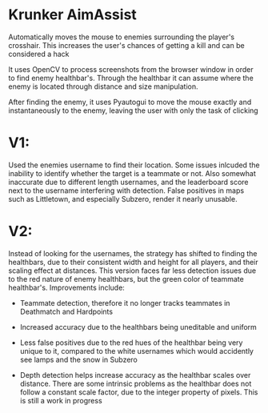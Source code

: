 # Krunker AimAssist
Automatically moves the mouse to enemies surrounding the player's crosshair. This increases the user's chances of getting a kill and can be considered a hack

It uses OpenCV to process screenshots from the browser window in order to find enemy healthbar's. Through the healthbar it can assume where the enemy is located through distance and size manipulation.

After finding the enemy, it uses Pyautogui to move the mouse exactly and instantaneously to the enemy, leaving the user with only the task of clicking

# V1:

Used the enemies username to find their location. Some issues inlcuded the inability to identify whether the target is a teammate or not. Also somewhat inaccurate due to different length usernames, and the leaderboard score next to the username interfering with detection. False positives in maps such as Littletown, and especially Subzero, render it nearly unusable.

# V2:

Instead of looking for the usernames, the strategy has shifted to finding the healthbars, due to their consistent width and height for all players, and their scaling effect at distances. This version faces far less detection issues due to the red nature of enemy healthbars, but the green color of teammate healthbar's. Improvements include:

  - Teammate detection, therefore it no longer tracks teammates in Deathmatch and Hardpoints
  
  - Increased accuracy due to the healthbars being uneditable and uniform
  
  - Less false positives due to the red hues of the healthbar being very unique to it, compared to the white usernames which would       accidently see lamps and the snow in Subzero
  
  - Depth detection helps increase accuracy as the healthbar scales over distance. There are some intrinsic problems as the healthbar does not follow a constant scale factor, due to the integer property of pixels. This is still a work in progress
 
